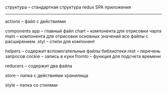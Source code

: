 структура – стандартная структура redux SPA приложения
____________

actions – файл с действиями

components
  app – главный файл
  chart – компонента для отрисовки чарта
  main – компонента для отрисовки основных значений
  все файлы с расширением .styl – стили для компонент

helpers – содержит вспомогательные файлы библиотеки
  rest – перечень запросов
  cockie – запись в куки
  fromto – функция для подсчета времени

reducers – содержит два файла

store – папка с действиями хранилища

style – папка со стилями
